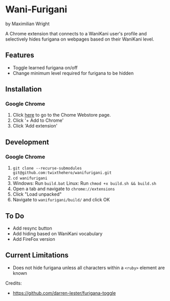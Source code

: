 # Wani-Furigani

by Maximilian Wright

A Chrome extension that connects to a WaniKani user's profile and selectively hides furigana on webpages based on their WaniKani level.

## Features
- Toggle learned furigana on/off
- Change minimum level required for furigana to be hidden

## Installation

### Google Chrome
1. Click [here](https://chrome.google.com/webstore/detail/wani-furigani/emmjhiomlaofcbfffajikicpkficpblj) to go to the Chome Webstore page.
1. Click '+ Add to Chrome'
1. Click 'Add extension'

## Development

### Google Chrome
1. `git clone --recurse-submodules git@github.com:twixthehero/wanifurigani.git`
1. `cd wanifurigani`
1. Windows: Run `build.bat` Linux: Run `chmod +x build.sh && build.sh`
1. Open a tab and navigate to `chrome://extensions`
1. Click "Load unpacked"
1. Navigate to `wanifurigani/build/` and click OK

## To Do
* Add resync button
* Add hiding based on WaniKani vocabulary
* Add FireFox version

## Current Limitations
* Does not hide furigana unless all characters within a `<ruby>` element are known

Credits:
* https://github.com/darren-lester/furigana-toggle